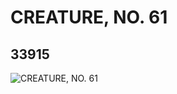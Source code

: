 # CREATURE, NO. 61
## 33915
![CREATURE, NO. 61](https://lc-www-live-s.legocdn.com/media/bricks/5/2/6192116.jpg)